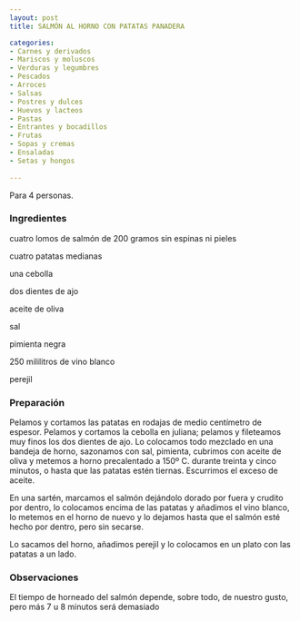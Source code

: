 ```yaml
---
layout: post
title: SALMÓN AL HORNO CON PATATAS PANADERA

categories:
- Carnes y derivados
- Mariscos y moluscos
- Verduras y legumbres
- Pescados
- Arroces
- Salsas
- Postres y dulces
- Huevos y lacteos
- Pastas
- Entrantes y bocadillos
- Frutas
- Sopas y cremas
- Ensaladas
- Setas y hongos
 
---
```

Para 4 personas.

<h3>Ingredientes</h3>

cuatro lomos de salmón de 200 gramos sin espinas ni pieles

cuatro patatas medianas

una cebolla

dos dientes de ajo

aceite de oliva

sal

pimienta negra

250 mililitros de vino blanco

perejil

<h3>Preparación</h3>

Pelamos y cortamos las patatas en rodajas de medio centímetro de espesor. Pelamos y cortamos la cebolla en juliana; pelamos y fileteamos muy finos los dos dientes de ajo. Lo colocamos todo mezclado en una bandeja de horno, sazonamos con sal, pimienta, cubrimos con aceite de oliva y metemos a horno precalentado a 150&ordm; C. durante treinta y cinco minutos, o hasta que las patatas estén tiernas. Escurrimos el exceso de aceite.

En una sartén, marcamos el salmón dejándolo dorado por fuera y crudito por dentro, lo colocamos encima de las patatas y añadimos el vino blanco, lo metemos en el horno de nuevo y lo dejamos hasta que el salmón esté hecho por dentro, pero sin secarse.

Lo sacamos del horno, añadimos perejil y lo colocamos en un plato con las patatas a un lado.

<h3>Observaciones</h3>

El tiempo de horneado del salmón depende, sobre todo, de nuestro gusto, pero más 7 u 8 minutos será demasiado

